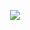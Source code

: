 <p align="center">
  <a href="https://skillicons.dev">
    <img src="https://skillicons.dev/icons?i=git,linux,docker,c,cpp,csharp,dotnet,js,python" />
  </a>
</p>
